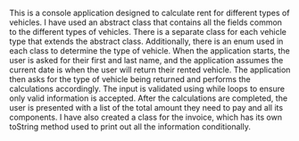 This is a console application designed to calculate rent for different types of vehicles. I have used an abstract class that contains all the fields common to the different types of vehicles. There is a separate class for each vehicle type that extends the abstract class. Additionally, there is an enum used in each class to determine the type of vehicle. When the application starts, the user is asked for their first and last name, and the application assumes the current date is when the user will return their rented vehicle. The application then asks for the type of vehicle being returned and performs the calculations accordingly. The input is validated using while loops to ensure only valid information is accepted. After the calculations are completed, the user is presented with a list of the total amount they need to pay and all its components. I have also created a class for the invoice, which has its own toString method used to print out all the information conditionally.
